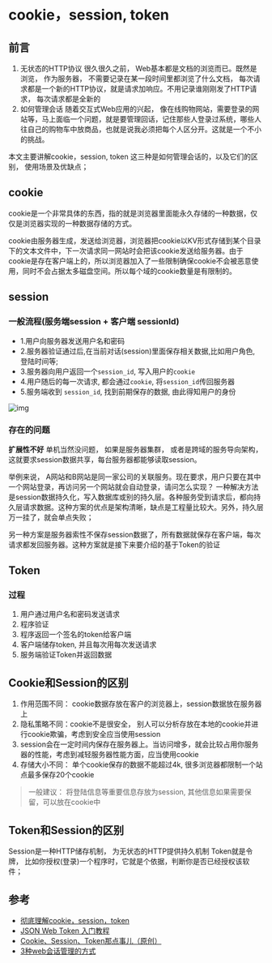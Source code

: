 # cookie，session, token

## 前言
1. 无状态的HTTP协议
很久很久之前， Web基本都是文档的浏览而已。既然是浏览， 作为服务器， 不需要记录在某一段时间里都浏览了什么文档， 每次请求都是一个新的HTTP协议，就是请求加响应。不用记录谁刚刚发了HTTP请求， 每次请求都是全新的
2. 如何管理会话
随着交互式Web应用的兴起， 像在线购物网站，需要登录的网站等，马上面临一个问题，就是要管理回话，记住那些人登录过系统，哪些人往自己的购物车中放商品，也就是说我必须把每个人区分开。这就是一个不小的挑战。

本文主要讲解cookie，session, token 这三种是如何管理会话的，以及它们的区别， 使用场景及优缺点；


## cookie
cookie是一个非常具体的东西，指的就是浏览器里面能永久存储的一种数据，仅仅是浏览器实现的一种数据存储的方式。

cookie由服务器生成，发送给浏览器，浏览器把cookie以KV形式存储到某个目录下的文本文件中，下一次请求同一网站时会把该cookie发送给服务器。由于cookie是存在客户端上的，所以浏览器加入了一些限制确保cookie不会被恶意使用，同时不会占据太多磁盘空间。所以每个域的cookie数量是有限制的。

## session
### 一般流程(服务端session + 客户端 sessionId)
- 1.用户向服务器发送用户名和密码
- 2.服务器验证通过后,在当前对话(session)里面保存相关数据,比如用户角色, 登陆时间等;
- 3.服务器向用户返回一个`session_id`, 写入用户的`cookie`
- 4.用户随后的每一次请求, 都会通过`cookie`, 将`session_id`传回服务器
- 5.服务端收到 `session_id`, 找到前期保存的数据, 由此得知用户的身份 

![img](https://user-gold-cdn.xitu.io/2019/4/27/16a5c9e278457136?imageView2/0/w/1280/h/960/format/webp/ignore-error/1)

### 存在的问题
**扩展性不好**
单机当然没问题， 如果是服务器集群， 或者是跨域的服务导向架构， 这就要求session数据共享，每台服务器都能够读取session。

举例来说， A网站和B网站是同一家公司的关联服务。现在要求，用户只要在其中一个网站登录，再访问另一个网站就会自动登录，请问怎么实现？
一种解决方法是session数据持久化，写入数据库或别的持久层。各种服务受到请求后，都向持久层请求数据。这种方案的优点是架构清晰，缺点是工程量比较大。另外，持久层万一挂了，就会单点失败；

另一种方案是服务器索性不保存session数据了，所有数据就保存在客户端，每次请求都发回服务器。这种方案就是接下来要介绍的基于Token的验证


## Token

### 过程
1. 用户通过用户名和密码发送请求
2. 程序验证
3. 程序返回一个签名的token给客户端
4. 客户端储存token, 并且每次用每次发送请求
5. 服务端验证Token并返回数据


## Cookie和Session的区别
1. 作用范围不同： cookie数据存放在客户的浏览器上，session数据放在服务器上
2. 隐私策略不同：cookie不是很安全， 别人可以分析存放在本地的cookie并进行cookie欺骗，考虑到安全应当使用session
3. session会在一定时间内保存在服务器上。当访问增多，就会比较占用你服务器的性能，考虑到减轻服务器性能方面，应当使用cookie
4. 存储大小不同： 单个cookie保存的数据不能超过4k, 很多浏览器都限制一个站点最多保存20个cookie

> 一般建议： 将登陆信息等重要信息存放为session, 其他信息如果需要保留，可以放在cookie中

## Token和Session的区别

Session是一种HTTP储存机制， 为无状态的HTTP提供持久机制
Token就是令牌， 比如你授权(登录)一个程序时，它就是个依据，判断你是否已经授权该软件；

## 参考
- [彻底理解cookie，session，token](https://www.cnblogs.com/moyand/p/9047978.html)
- [JSON Web Token 入门教程](http://www.ruanyifeng.com/blog/2018/07/json_web_token-tutorial.html)
- [Cookie、Session、Token那点事儿（原创）](https://www.jianshu.com/p/bd1be47a16c1)
- [3种web会话管理的方式](https://www.cnblogs.com/lyzg/p/6067766.html)